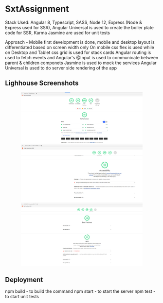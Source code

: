 # SxtAssignment

Stack Used: Angular 8, Typescript, SASS, Node 12, Express (Node & Express used for SSR), Angular Universal is used to create the boiler plate code for SSR, Karma Jasmine are used for unit tests

Approach - Mobile first development is done, mobile and desktop layout is differentiated based on screen width only
On mobile css flex is used while on Desktop and Tablet css grid is used for stack cards
Angular routing is used to fetch events and Angular's @Input is used to communicate between parent & children componets
Jasmine is used to mock the services
Angular Universal is used to do server side rendering of the app

## Lighhouse Screenshots
<div align="center">
    <img src="/screenshots/lh1.png" width="400px"</img> 
</div>

<div align="center">
    <img src="/screenshots/lh2.png" width="400px"</img> 
</div>

<div align="center">
    <img src="/screenshots/lh3.png" width="400px"</img> 
</div>

## Deployment
npm build - to build the command
npm start - to start the server
npm test - to start unit tests
